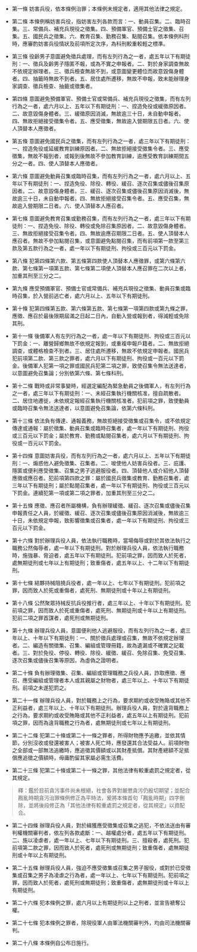 * 第一條 妨害兵役，依本條例治罪；本條例未規定者，適用其他法律之規定。

* 第二條 本條例稱妨害兵役，指妨害左列各款而言：一、動員召集。二、臨時召集。三、常備兵、補充兵現役之徵集。四、預備軍官、預備士官之徵集、召集。五、國民兵之徵集。六、教育召集、勤務召集、點閱召集。依本條例科刑時，應審酌妨害兵役情狀及前項所定次序，為科刑較重較輕之標準。

* 第三條 役齡男子意圖避免徵兵處理，而有左列行為之一者，處五年以下有期徒刑：一、徵兵及齡男子隱匿不報，或為不實之申報者。二、對於身家調查無故不依規定辦理者。三、徵兵檢查無故不到，或意圖變更體位而故意毀傷身體者。四、抽籤時無故不到者。五、居住處所遷移，無故不申報，致未能辦理身家調查、徵兵檢查、抽籤或徵集者。

* 第四條 意圖避免預備軍官、預備士官或常備兵、補充兵現役之徵集，而有左列行為之一者，處六月以上、五年以下有期徒刑：一、捏造免役或緩徵原因者。二、故意毀傷身體者。三、緩徵原因消滅，無故逾三十日，未自動申報者。四、無故拒絕接受徵集令者。五、應受徵集，無故逾入營期限五日者。六、使人頂替本人應徵者。

* 第五條 意圖避免國民兵之徵集，而有左列行為之一者，處三年以下有期徒刑：一、捏造免役或延緩教育訓練原因者。二、無故拒絕接受徵集令者。三、應受徵集，無故不報到者，或報到後無故不參加教育訓練，逾應受教育訓練期間五分之一者。四、使人頂替本人應徵者。

* 第六條 意圖避免動員召集或臨時召集，而有左列行為之一者，處六月以上、五年以下有期徒刑：一、捏造免役、除役、轉役、緩召、逐次召集或儘後召集原因者。二、故意毀傷身體者。三、緩召、逐次召集或儘後召集原因消滅後，無故逾三十日，未自動申報者。四、無故拒絕接受召集令者。五、應受召集，無故逾入營期限二日者。六、使人頂替本人應召者。

* 第七條 意圖避免教育召集或勤務召集，而有左列行為之一者，處三年以下有期徒刑：一、捏造免役、除役、轉役或免除召集原因者。二、故意毀傷身體者。三、無故拒絕接受召集令者。四、無故逾應召期限二日者。五、使人頂替本人應召者。無故不參加點閱召集，或意圖避免點閱召集，而有前項第一款至第三款及第五款行為之一者，處一年以下有期徒刑、拘役或三百元以下罰金。

* 第八條 犯第四條第六款、第五條第四款使人頂替本人應徵罪，或第六條第六款、第七條第一項第五款、第七條第二項使人頂替本人應召罪在二次以上者，加重其刑至三分之二。

* 第九條 應受預備軍官、預備士官或常備兵、補充兵現役之徵集、動員召集或臨時召集，於入營前逃亡者，處六月以上、五年以下有期徒刑。

* 第十條 犯第四條第五款、第六條第五款、第七條第一項第四款或第九條之罪，應徵、應召於最後限期屆滿之日起二日內，自動入營或報到者，得減輕或免除其刑。

* 第十一條 後備軍人有左列行為之一者，處一年以下有期徒刑、拘役或三百元以下罰金：一、離營歸鄉無故不依規定報到，或重複申報戶籍者。二、無故拒絕調查，或體格檢查不到者。三、居住處所遷移，無故不依規定申報者。國民兵犯前項第二款、第三款之罪者，處六月以下有期徒刑、拘役或一百元以下罰金。後備軍人犯第一項之罪或國民兵犯第二項之罪，致使召集令無法送達者，以意圖避免召集論；分別依第六條、第七條科刑。

* 第十二條 戰時或非常事變時，經選定編配為緊急動員之後備軍人，有左列行為之一者，處三年以下有期徒刑：一、未經召集執行機關核准，擅自疏散者。二、居住地遷徙，未依規定報經召集執行機關核准者。犯前項之罪，致使動員或臨時召集令無法送達者，以意圖避免召集論，依第六條科刑。

* 第十三條 依法負有傳達、通報義務，無故拒絕接受徵集或召集令，或不依規定傳達或通報：屬於徵集、動員召集或臨時召集者，處一年以下有期徒刑、拘役或三百元以下罰金；屬於教育、勤務或點閱召集者，處六月以下有期徒刑、拘役或一百元以下罰金。

* 第十四條 意圖妨害兵役，而有左列行為之一者，處六月以上、五年以下有期徒刑：一、煽惑他人避免徵集、召集者。二、唆使他人妨害兵役者。三、庇護、隱匿或便利應受徵集、召集之男子逃避服役者。四、頂替他人或介紹他人頂替應徵或應召者。犯前項第四款之罪：屬於國民兵徵集或教育、勤務召集者，處三年以下有期徒刑；屬於點閱召集者，處一年以下有期徒刑、拘役或三百元以下罰金。連續犯第一項或第二項之罪者，加重其刑至三分之二。

* 第十五條 應徵、應召者所屬機構，負有辦理緩徵、緩召、逐次召集或儘後召集申報責任之人員，於緩徵、緩召、逐次召集或儘後召集原因消滅後，無故逾三十日，未依規定申報，致影響徵集或召集者，處一年以下有期徒刑、拘役或三百元以下罰金。

* 第十六條 對於辦理兵役人員，依法執行職務時，當場侮辱或對於其依法執行之職務公然侮辱者，處一年以下有期徒刑。對於辦理兵役人員，依法執行職務時，施強暴、脅迫者，處五年以下有期徒刑。犯前項之罪，因而致人於死者，處無期徒刑或七年以上有期徒刑；致重傷者，處五年以上、十二年以下有期徒刑。

* 第十七條 結夥持械阻撓兵役者，處一年以上、七年以下有期徒刑。犯前項之罪，因而致人於死或重傷者，處死刑、無期徒刑或十年以上有期徒刑。

* 第十八條 公然聚眾持械反抗兵役推行者，處三年以上、十年以下有期徒刑。犯前項之罪，因而致人於死或重傷者，處死刑、無期徒刑或十年以上有期徒刑。犯前二項之罪首謀者，處死刑或無期徒刑。

* 第十九條 辦理兵役人員，意圖便利他人逃避服役，而有左列行為之一者，處三年以上、十年以下有期徒刑：一、關於徵兵處理或召集，無故不依規定辦理者。二、編造有關徵集、召集、編組或管理冊籍，故為遺漏或不確實之記載者。三、對於免役、停役、轉役、除役、緩徵、緩召、免除召集、免受召集、逐次召集或儘後召集等原因，為虛偽之證明者。

* 第二十條 負有辦理徵集、召集、編組或管理職務之兵役人員，詐取應徵、應召、應受編組或管理者本人或其親屬之財物者，處三年以上、十年以下有期徒刑。前項之未遂犯罰之。

* 第二十一條 辦理兵役人員，對於職務上之行為，要求期約或收受賄賂或其他不正利益者，處三年以上、十年以下有期徒刑。辦理兵役人員，對於違背職務上之行為，要求期約或收受賄賂或其他不正利益者，處五年以上有期徒刑。犯前項之罪，因而為違背職務之行為者，處無期徒刑或七年以上有期徒刑。

* 第二十二條 犯第二十條或第二十一條之罪者，所得財物應予追繳，並依其情節，分別沒收或發還被害人；被害人死亡時，應發還其合法受益人。前項財物之全部或一部無法追繳時，應追徵其價額或以其財產抵償。其財產總額不足抵償應追徵之價額時，毋庸酌留其家屬必需生活費。

* 第二十三條 犯第二十條或第二十一條之罪，其他法律有較重處罰之規定者，從其規定。

> 釋：鑑於目前貪污事件尚未根絕，社會各界對嚴懲貪污仍殷切期望；並配合戡亂時期貪污治罪條例修正為平時法，爰將本條首句「戡亂時期」四字刪除，並將後段修正為「其他法律有較重處罰之規定者，從其規定」以資配合。

* 第二十四條 辦理兵役人員，對於緝獲應受徵集或召集之逃犯，不依法送由有審判權機關審判者，依左列各款處斷：一、越權處分者，處五年以下有期徒刑。二、施以凌虐者，處一年以上、七年以下有期徒刑。三、擅殺者，處死刑。犯前項第二款之罪，因而致人於死者，處死刑或無期徒刑；致重傷者，處無期徒刑或十年以上有期徒刑。

* 第二十五條 辦理兵役人員，強迫不應受徵集或召集之男子服役，或對於已受徵集或召集之男子為凌虐之行為者，處一年以上、七年以下有期徒刑。犯前項之罪，因而致人於死者，處死刑或無期徒刑；致重傷者，處無期徒刑或十年以上有期徒刑。

* 第二十六條 犯本條例之罪，處六月以上有期徒刑以上之刑者，並宣告褫奪公權。

* 第二十七條 犯本條例之罪者，除現役軍人由軍法機關審判外，均由司法機關審判。

* 第二十八條 本條例自公布日施行。

